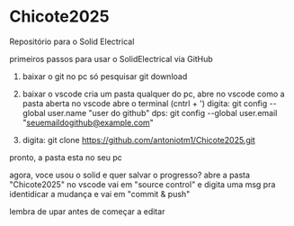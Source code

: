 # Chicote2025
Repositório para o Solid Electrical


primeiros passos para usar o SolidElectrical via GitHub

1. baixar o git no pc
        só pesquisar git download

2. baixar o vscode
        cria um pasta qualquer do pc, abre no vscode
        como a pasta aberta no vscode abre o terminal (cntrl + ')
        digita: git config --global user.name "user do github"
        dps: git config --global user.email "seuemaildogithub@example.com"

3. digita: git clone https://github.com/antoniotm1/Chicote2025.git

pronto, a pasta esta no seu pc

agora, voce usou o solid e quer salvar o progresso?
abre a pasta "Chicote2025" no vscode
vai em "source control" e digita uma msg pra identidicar a mudança e vai em "commit & push"

lembra de upar antes de começar a editar
